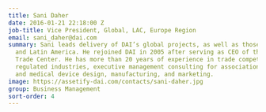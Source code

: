 ```yaml
---
title: Sani Daher
date: 2016-01-21 22:18:00 Z
job-title: Vice President, Global, LAC, Europe Region
email: sani_daher@dai.com
summary: Sani leads delivery of DAI’s global projects, as well as those in Europe
  and Latin America. He rejoined DAI in 2005 after serving as CEO of the Palestine
  Trade Center. He has more than 20 years of experience in trade competitiveness,
  regulated industries, executive management consulting for associations and businesses,
  and medical device design, manufacturing, and marketing.
image: https://assetify-dai.com/contacts/sani-daher.jpg
group: Business Management
sort-order: 4
---
```


